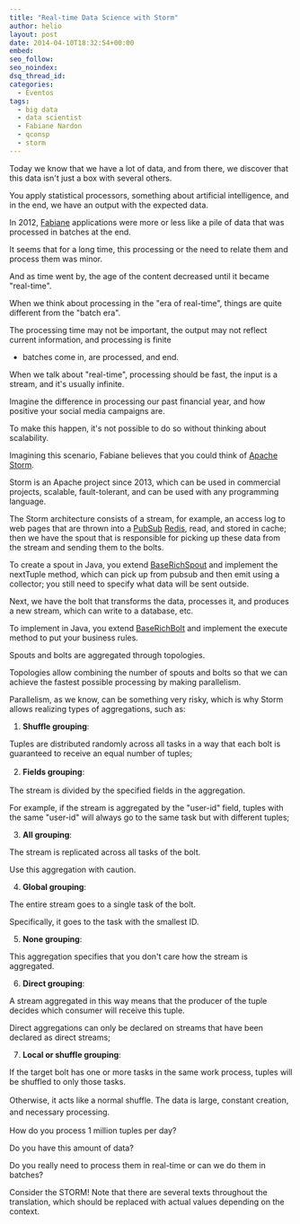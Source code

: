 ```yaml
---
title: "Real-time Data Science with Storm"
author: helio
layout: post
date: 2014-04-10T18:32:54+00:00
embed: 
seo_follow: 
seo_noindex: 
dsq_thread_id: 
categories:
  - Eventos
tags:
  - big data
  - data scientist
  - Fabiane Nardon
  - qconsp
  - storm
---
```


Today we know that we have a lot of data, and from there, we discover that this data isn't just a box with several others.

You apply statistical processors, something about artificial intelligence, and in the end, we have an output with the expected data.

In 2012, <a title="Fabiane Nardon @twitter" href="https://twitter.com/fabianenardon" target="_blank">Fabiane</a> applications were more or less like a pile of data that was processed in batches at the end.

It seems that for a long time, this processing or the need to relate them and process them was minor.

And as time went by, the age of the content decreased until it became "real-time".

When we think about processing in the "era of real-time", things are quite different from the "batch era".

The processing time may not be important, the output may not reflect current information, and processing is finite

 - batches come in, are processed, and end.

When we talk about "real-time", processing should be fast, the input is a stream, and it's usually infinite.

Imagine the difference in processing our past financial year, and how positive your social media campaigns are.

To make this happen, it's not possible to do so without thinking about scalability.

Imagining this scenario, Fabiane believes that you could think of <a title="Apache Storm" href="http://storm.incubator.apache.org/" target="_blank">Apache Storm</a>.

Storm is an Apache project since 2013, which can be used in commercial projects, scalable, fault-tolerant, and can be used with any programming language.

The Storm architecture consists of a stream, for example, an access log to web pages that are thrown into a <a title="Publish Subscriber" href="http://en.wikipedia.org/wiki/Publish%E2%80%93subscribe_pattern" target="_blank">PubSub</a> <a title="Redis" href="http://redis.io/" target="_blank">Redis</a>, read, and stored in cache; then we have the spout that is responsible for picking up these data from the stream and sending them to the bolts.

To create a spout in Java, you extend <a title="JavaDoc" href="https://storm.incubator.apache.org/apidocs/backtype/storm/topology/base/BaseRichSpout.html" target="_blank">BaseRichSpout</a> and implement the nextTuple method, which can pick up from pubsub and then emit using a collector; you still need to specify what data will be sent outside.

Next, we have the bolt that transforms the data, processes it, and produces a new stream, which can write to a database, etc.

To implement in Java, you extend <a title="Java Doc" href="https://storm.incubator.apache.org/apidocs/backtype/storm/topology/base/BaseRichBolt.html" target="_blank">BaseRichBolt</a> and implement the execute method to put your business rules.

Spouts and bolts are aggregated through topologies.

Topologies allow combining the number of spouts and bolts so that we can achieve the fastest possible processing by making parallelism.

Parallelism, as we know, can be something very risky, which is why Storm allows realizing types of aggregations, such as:

 1. **Shuffle grouping**:

Tuples are distributed randomly across all tasks in a way that each bolt is guaranteed to receive an equal number of tuples;

 2. <strong style="line-height: 1.5em">Fields grouping</strong><span style="line-height: 1.5em">:

The stream is divided by the specified fields in the aggregation.

For example, if the stream is aggregated by the "user-id" field, tuples with the same "user-id" will always go to the same task but with different tuples;</span>

 3. **All grouping**:

The stream is replicated across all tasks of the bolt.

Use this aggregation with caution.

 4. **Global grouping**:

The entire stream goes to a single task of the bolt.

Specifically, it goes to the task with the smallest ID.

 5. **None grouping**:

This aggregation specifies that you don't care how the stream is aggregated.

 6. **Direct grouping**:

A stream aggregated in this way means that the producer of the tuple decides which consumer will receive this tuple.

Direct aggregations can only be declared on streams that have been declared as direct streams;

 7. **Local or shuffle grouping**:

If the target bolt has one or more tasks in the same work process, tuples will be shuffled to only those tasks.

Otherwise, it acts like a normal shuffle. <span style="line-height: 1.5em">The data is large, constant creation, and necessary processing.

How do you process 1 million tuples per day?

Do you have this amount of data?

Do you really need to process them in real-time or can we do them in batches?

Consider the STORM!</span> Note that there are several texts throughout the translation, which should be replaced with actual values depending on the context.